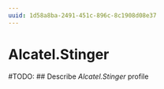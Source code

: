 ```yaml
---
uuid: 1d58a8ba-2491-451c-896c-8c1908d08e37
---
```



# Alcatel.Stinger


#TODO: ## Describe *Alcatel.Stinger* profile

